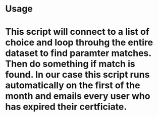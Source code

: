 # Usage
# This script will connect to a list of choice and loop throuhg the entire dataset to find paramter matches. Then do something if match is found. In our case this script runs automatically on the first of the month and emails every user who has expired their certficiate. 
